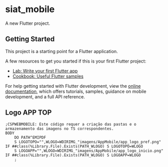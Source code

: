 # siat_mobile

A new Flutter project.

## Getting Started

This project is a starting point for a Flutter application.

A few resources to get you started if this is your first Flutter project:

- [Lab: Write your first Flutter app](https://docs.flutter.dev/get-started/codelab)
- [Cookbook: Useful Flutter samples](https://docs.flutter.dev/cookbook)

For help getting started with Flutter development, view the
[online documentation](https://docs.flutter.dev/), which offers tutorials,
samples, guidance on mobile development, and a full API reference.

## Logo APP TOP
```objectscript
;CSPWEBMOBILE: Este código requer a criação das pastas e o armazenamento das imagens no TS correspondentes.
BODY
	DO PATH^EMIPDF
	S LOGOTOPO="",WLOGO=WDIRIMG_"imagens/AppMobile/app_logo_pref.png" IF ##class(%Library.File).Exists(PATH_WLOGO) S LOGOTOPO=WLOGO
	S LOGOAPP="",WLOGO=WDIRIMG_"imagens/AppMobile/app_logo_inicio.png" IF ##class(%Library.File).Exists(PATH_WLOGO) S LOGOAPP=WLOGO
	;
```